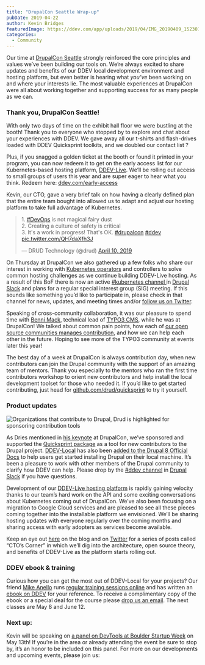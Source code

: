 ```yaml
---
title: "DrupalCon Seattle Wrap-up"
pubDate: 2019-04-22
author: Kevin Bridges
featuredImage: https://ddev.com/app/uploads/2019/04/IMG_20190409_152301-e1555796618534.jpg
categories:
  - Community
---
```


Our time at [DrupalCon Seattle](https://events.drupal.org/seattle2019) strongly reinforced the core principles and values we’ve been building our tools on. We’re always excited to share updates and benefits of our DDEV local development environment and hosting platform, but even better is hearing what _you’ve_ been working on and where your interests lie. The most valuable experiences at DrupalCon were all about working together and supporting success for as many people as we can.

### Thank you, DrupalCon Seattle!

With only two days of time on the exhibit hall floor we were bustling at the booth! Thank you to everyone who stopped by to explore and chat about your experiences with DDEV. We gave away all our t-shirts and flash-drives loaded with DDEV Quicksprint toolkits, and we doubled our contact list ?

Plus, if you snagged a golden ticket at the booth or found it printed in your program, you can now redeem it to get on the early access list for our Kubernetes-based hosting platform, [DDEV-Live](http://ddev.com/ddev-live). We’ll be rolling out access to small groups of users this year and are super eager to hear what you think. Redeem here: [ddev.com/early-access](http://ddev.com/early-access)

Kevin, our CTO, gave a very brief talk on how having a clearly defined plan that the entire team bought into allowed us to adapt and adjust our hosting platform to take full advantage of Kubernetes.

> 1\. [#DevOps](https://twitter.com/hashtag/DevOps?src=hash&ref%5Fsrc=twsrc%5Etfw) is not magical fairy dust  
> 2\. Creating a culture of safety is critical  
> 3\. It's a work in progress! That's OK. [#drupalcon](https://twitter.com/hashtag/drupalcon?src=hash&ref%5Fsrc=twsrc%5Etfw) [#ddev](https://twitter.com/hashtag/ddev?src=hash&ref%5Fsrc=twsrc%5Etfw) [pic.twitter.com/QH7daXfh3J](https://t.co/QH7daXfh3J)
>
> — DRUD Technology (@drud) [April 10, 2019](https://twitter.com/drud/status/1116073579504783360?ref%5Fsrc=twsrc%5Etfw)

On Thursday at DrupalCon we also gathered up a few folks who share our interest in working with [Kubernetes operators](https://coreos.com/operators/) and controllers to solve common hosting challenges as we continue building DDEV-Live hosting. As a result of this BoF there is now an active [#kubernetes channel ](https://drupal.slack.com/messages/CHTP7ELE9)in [Drupal Slack](http://drupal.org/slack) and plans for a regular special interest group (SIG) meeting. If this sounds like something you’d like to participate in, please check in that channel for news, updates, and meeting times and/or [follow us on Twitter](http://twitter.com/drud).

Speaking of cross-community collaboration, it was our pleasure to spend time with [Benni Mack](https://twitter.com/bennimack/status/1117085918823890944), technical lead of [TYPO3 CMS](https://typo3.org/), while he was at DrupalCon! We talked about common pain points, how each of [our open source communities manages contribution](https://events.drupal.org/seattle2019/sessions/hello-neighboring-island-typo3-cms-postcard-edition), and how we can help each other in the future. Hoping to see more of the TYPO3 community at events later this year!

The best day of a week at DrupalCon is always contribution day, when new contributors can join the Drupal community with the support of an amazing team of mentors. Thank you especially to the mentors who ran the first time contributors workshop to orient new contributors and help install the local development toolset for those who needed it. If you’d like to get started contributing, just head for [github.com/drud/quicksprint](https://github.com/drud/quicksprint) to try it yourself.

### Product updates

![Organizations that contribute to Drupal, Drud is highlighted for sponsoring contribution tools](https://ddev.com/app/uploads/2019/04/Screen-Shot-2019-04-18-at-9.28.15-AM-1024x572.png)

As Dries mentioned in [his keynote](https://dri.es/state-of-drupal-presentation-april-2019) at DrupalCon, we’ve sponsored and supported the [Quicksprint package](https://github.com/drud/quicksprint) as a tool for new contributors to the Drupal project. [DDEV-Local](https://github.com/drud/ddev) has also been [added to the Drupal 8 Official Docs](https://www.drupal.org/docs/official%5Fdocs/en/%5Flocal%5Fdevelopment%5Fguide.html) to help users get started installing Drupal on their local machine. It’s been a pleasure to work with other members of the Drupal community to clarify how DDEV can help. Please drop by the [#ddev channel](https://drupal.slack.com/messages/C5TQRQZRR) in [Drupal Slack](http://drupal.org/slack) if you have questions.

Development of our [DDEV-Live hosting platform](https://ddev.com/ddev-live/) is rapidly gaining velocity thanks to our team’s hard work on the API and some exciting conversations about Kubernetes coming out of DrupalCon. We’ve also been focusing on a migration to Google Cloud services and are pleased to see all these pieces coming together into the installable platform we envisioned. We’ll be sharing hosting updates with everyone regularly over the coming months and sharing access with early adopters as services become available.

Keep an eye out [here](https://ddev.com/blog/) on the blog and on [Twitter](https://twitter.com/drud) for a series of posts called “CTO’s Corner” in which we’ll dig into the architecture, open source theory, and benefits of DDEV-Live as the platform starts rolling out.

### DDEV ebook & training

Curious how you can get the most out of DDEV-Local for your projects? Our friend [Mike Anello](http://twitter.com/ultimike) runs [regular training sessions online](https://www.drupaleasy.com/ddev) and has written an [ebook on DDEV](https://www.amazon.com/Local-Development-Explained-Step-Step/dp/1731048858/ref=tmm%5Fpap%5Fswatch%5F0) for your reference. To receive a complimentary copy of the ebook or a special deal for the course please [drop us an email](mailto:accounts@ddev.com). The next classes are May 8 and June 12.

### Next up:

Kevin will be speaking on [a panel on DevTools at Boulder Startup Week](https://boulderstartupweek2019.sched.com/event/NNY7/so-you-want-to-launch-a-devtool) on May 13th! If you’re in the area or already attending the event be sure to stop by, it’s an honor to be included on this panel. For more on our developments and upcoming events, please join us:
